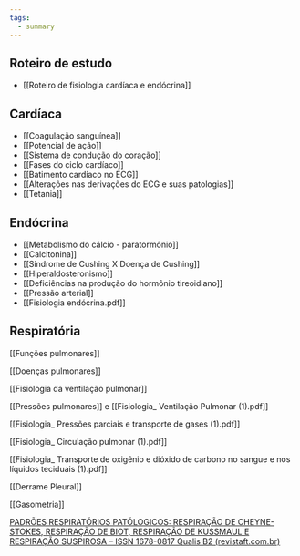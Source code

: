 ```yaml
---
tags:
  - summary
---
```

## Roteiro de estudo 
* [[Roteiro de fisiologia cardíaca e endócrina]]
## Cardíaca 
* [[Coagulação sanguínea]]
* [[Potencial de ação]]
* [[Sistema de condução do coração]]
* [[Fases do ciclo cardíaco]]
* [[Batimento cardíaco no ECG]]
* [[Alterações nas derivações do ECG e suas patologias]]
* [[Tetania]]
## Endócrina
* [[Metabolismo do cálcio - paratormônio]]
* [[Calcitonina]]
* [[Síndrome de Cushing X Doença de Cushing]]
* [[Hiperaldosteronismo]]
* [[Deficiências na produção do hormônio tireoidiano]]
* [[Pressão arterial]]
* [[Fisiologia endócrina.pdf]]

## Respiratória

[[Funções pulmonares]]

[[Doenças pulmonares]]

[[Fisiologia da ventilação pulmonar]]

[[Pressões pulmonares]] e [[Fisiologia_ Ventilação Pulmonar  (1).pdf]]

[[Fisiologia_ Pressões parciais e transporte de gases  (1).pdf]]

[[Fisiologia_ Circulação pulmonar (1).pdf]]

[[Fisiologia_ Transporte de oxigênio e dióxido de carbono no sangue e nos líquidos teciduais (1).pdf]]

[[Derrame Pleural]]

[[Gasometria]]

[PADRÕES RESPIRATÓRIOS PATÓLOGICOS: RESPIRAÇÃO DE CHEYNE-STOKES, RESPIRAÇÃO DE BIOT, RESPIRAÇÃO DE KUSSMAUL E RESPIRAÇÃO SUSPIROSA – ISSN 1678-0817 Qualis B2 (revistaft.com.br)](https://revistaft.com.br/padroes-respiratorios-patologicos-respiracao-de-cheyne-stokes-respiracao-de-biot-respiracao-de-kussmaul-e-respiracao-suspirosa/)
